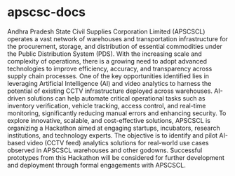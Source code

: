 # apscsc-docs

 Andhra Pradesh State Civil Supplies Corporation Limited (APSCSCL) operates a vast network of warehouses and transportation infrastructure for the procurement, storage, and distribution of essential commodities under the Public Distribution System (PDS). With the increasing scale and complexity of operations, there is a growing need to adopt advanced technologies to improve efficiency, accuracy, and transparency across supply chain processes. One of the key opportunities identified lies in leveraging Artificial Intelligence (AI) and video analytics to harness the potential of existing CCTV infrastructure deployed across warehouses. AI-driven solutions can help automate critical operational tasks such as inventory verification, vehicle tracking, access control, and real-time monitoring, significantly reducing manual errors and enhancing security. To explore innovative, scalable, and cost-effective solutions, APSCSCL is organizing a Hackathon aimed at engaging startups, incubators, research institutions, and technology experts. The objective is to identify and pilot AI-based video (CCTV feed) analytics solutions for real-world use cases observed in APSCSCL warehouses and other godowns. Successful prototypes from this Hackathon will be considered for further development and deployment through formal engagements with APSCSCL.  